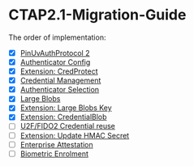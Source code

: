 # CTAP2.1-Migration-Guide

The order of implementation:

- [x] [PinUvAuthProtocol 2](./Protocol/PinUvAuthnProtocol2.md)
- [x] [Authenticator Config](./Protocol/AuthenticatorConfig.md)
- [x] [Extension: CredProtect](./Extensions/CredProtect.md)
- [x] [Credential Management](./Protocol/CredentialManagement.md)
- [x] [Authenticator Selection](./Protocol/AuthenticatorSelection.md)
- [x] [Large Blobs](./Protocol/LargeBlobs.md)
- [x] [Extension: Large Blobs Key](./Extensions/LargeBlobKey.md)
- [x] [Extension: CredentialBlob](./Extensions/CredentialBlob.md)
- [ ] [U2F/FIDO2 Credential reuse](./Protocol/U2FFIDO2CredentialReuse.md)
- [ ] [Extension: Update HMAC Secret](./Extension/HmacSecret.md)
- [ ] [Enterprise Attestation](./Extension/EnterpriseAttestation.md)
- [ ] [Biometric Enrolment](./Protocol/BioEnrol.md)
